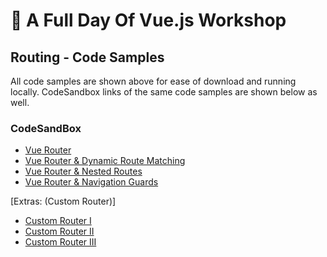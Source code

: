 # 🚀 A Full Day Of Vue.js Workshop

## Routing - Code Samples

All code samples are shown above for ease of download and running locally. CodeSandbox links of the same code samples are shown below as well.

### CodeSandBox

- [Vue Router](https://codesandbox.io/s/m7wvx21xx9)
- [Vue Router & Dynamic Route Matching](https://codesandbox.io/s/mj70vm7v09)
- [Vue Router & Nested Routes](https://codesandbox.io/s/oqjp080qo9)
- [Vue Router & Navigation Guards](https://codesandbox.io/s/8k9nx3058)

[Extras: (Custom Router)]
- [Custom Router I](https://codesandbox.io/s/jlvx0y7yk9)
- [Custom Router II](https://codesandbox.io/s/1y077z7pll)
- [Custom Router III](https://codesandbox.io/s/m5pw7zm8mx)

